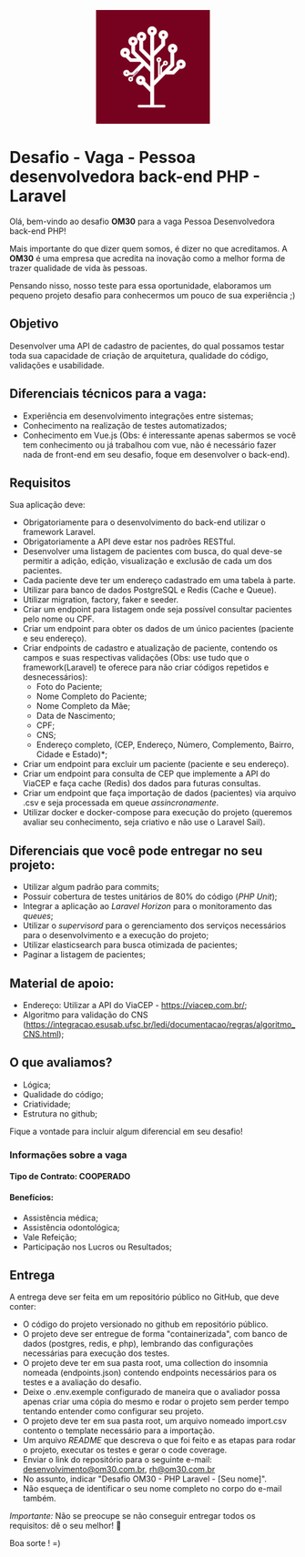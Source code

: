 

<p align="center">
<img src="logo.png" alt="Logo OM30" width="200" />
</p>

# Desafio - Vaga - Pessoa desenvolvedora back-end PHP - Laravel

Olá, bem-vindo ao desafio **OM30** para a vaga Pessoa Desenvolvedora back-end PHP!

Mais importante do que dizer quem somos, é dizer no que acreditamos. A **OM30** é uma empresa que acredita na inovação como a melhor forma de trazer qualidade de vida às pessoas.

Pensando nisso, nosso teste para essa oportunidade, elaboramos um pequeno projeto desafio para conhecermos um pouco de sua experiência ;)


## Objetivo

Desenvolver uma API de cadastro de pacientes, do qual possamos testar toda sua capacidade de criação de arquitetura, qualidade do código, validações e usabilidade.

## Diferenciais técnicos para a vaga:
- Experiência em desenvolvimento integrações entre sistemas;
- Conhecimento na realização de testes automatizados;
- Conhecimento em Vue.js (Obs: é interessante apenas sabermos se você tem conhecimento ou já trabalhou com vue, não é necessário fazer nada de front-end em seu desafio, foque em desenvolver o back-end).

## Requisitos

Sua aplicação deve:

- Obrigatoriamente para o desenvolvimento do back-end utilizar o framework Laravel.
- Obrigatoriamente a API deve estar nos padrões RESTful.
- Desenvolver uma listagem de pacientes com busca, do qual deve-se permitir a adição, edição, visualização e exclusão de cada um dos pacientes.
- Cada paciente deve ter um endereço cadastrado em uma tabela à parte.
- Utilizar para banco de dados PostgreSQL e Redis (Cache e Queue).
- Utilizar migration, factory, faker e seeder.
- Criar um endpoint para listagem onde seja possível consultar pacientes pelo nome ou CPF.
- Criar um endpoint para obter os dados de um único pacientes (paciente e seu endereço).
- Criar endpoints de cadastro e atualização de paciente, contendo os campos e suas respectivas validações (Obs: use tudo que o framework(Laravel) te oferece para não criar códigos repetidos e desnecessários):
  - Foto do Paciente;
  - Nome Completo do Paciente;
  - Nome Completo da Mãe;
  - Data de Nascimento;
  - CPF;
  - CNS;
  - Endereço completo, (CEP, Endereço, Número, Complemento, Bairro, Cidade e Estado)*;
 - Criar um endpoint para excluir um paciente (paciente e seu endereço).
 - Criar um endpoint para consulta de CEP que implemente a API do ViaCEP e faça cache (Redis) dos dados para futuras consultas.
 - Criar um endpoint que faça importação de dados (pacientes) via arquivo .csv e seja processada em queue *assincronamente*.
 - Utilizar docker e docker-compose para execução do projeto (queremos avaliar seu conhecimento, seja criativo e não use o Laravel Sail).

## Diferenciais que você pode entregar no seu projeto:
  - Utilizar algum padrão para commits;
  - Possuir cobertura de testes unitários de 80% do código (*PHP Unit*);
  - Integrar a aplicação ao *Laravel Horizon* para o monitoramento das *queues*;
  - Utilizar o *supervisord* para o gerenciamento dos serviços necessários para o desenvolvimento e a execução do projeto;
  - Utilizar elasticsearch para busca otimizada de pacientes;
  - Paginar a listagem de pacientes;

## Material de apoio: 

   - Endereço: Utilizar a API do ViaCEP - https://viacep.com.br/;
   - Algoritmo para validação do CNS (https://integracao.esusab.ufsc.br/ledi/documentacao/regras/algoritmo_CNS.html);

## O que avaliamos?
- Lógica;
- Qualidade do código;
- Criatividade;
- Estrutura no github;

Fique a vontade para incluir algum diferencial em seu desafio!

### Informações sobre a vaga

#### Tipo de Contrato: COOPERADO

#### Benefícios:
  - Assistência médica;
  - Assistência odontológica;
  - Vale Refeição;
  - Participação nos Lucros ou Resultados;

## Entrega

A entrega deve ser feita em um repositório público no GitHub, que deve conter:

- O código do projeto versionado no github em repositório público.
- O projeto deve ser entregue de forma "containerizada", com banco de dados (postgres, redis, e php), lembrando das configurações necessárias para execução dos testes.
- O projeto deve ter em sua pasta root, uma collection do insomnia nomeada (endpoints.json) contendo endpoints necessários para os testes e a avaliação do desafio.
- Deixe o .env.exemple configurado de maneira que o avaliador possa apenas criar uma cópia do mesmo e rodar o projeto sem perder tempo tentando entender como configurar seu projeto.
- O projeto deve ter em sua pasta root, um arquivo nomeado import.csv contento o template necessário para a importação.
- Um arquivo *README* que descreva o que foi feito e as etapas para rodar o projeto, executar os testes e gerar o code coverage.
- Enviar o link do repositório para o seguinte e-mail: desenvolvimento@om30.com.br, rh@om30.com.br
- No assunto, indicar "Desafio OM30 - PHP Laravel - [Seu nome]". 
- Não esqueça de identificar o seu nome completo no corpo do e-mail também.


*Importante:* Não se preocupe se não conseguir entregar todos os requisitos: dê o seu melhor! :muscle:

Boa sorte ! =)
